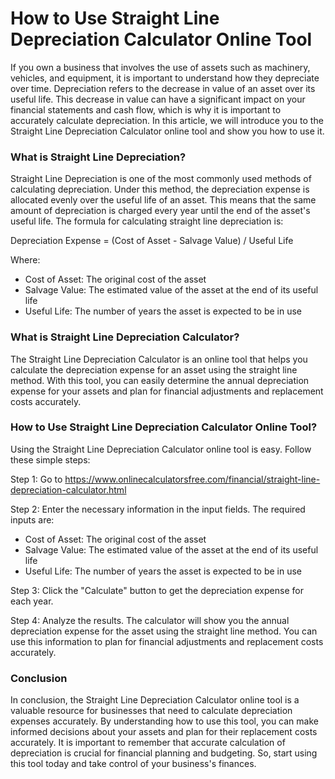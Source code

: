 How to Use Straight Line Depreciation Calculator Online Tool
============================================================

If you own a business that involves the use of assets such as machinery, vehicles, and equipment, it is important to understand how they depreciate over time. Depreciation refers to the decrease in value of an asset over its useful life. This decrease in value can have a significant impact on your financial statements and cash flow, which is why it is important to accurately calculate depreciation. In this article, we will introduce you to the Straight Line Depreciation Calculator online tool and show you how to use it.

### What is Straight Line Depreciation?

Straight Line Depreciation is one of the most commonly used methods of calculating depreciation. Under this method, the depreciation expense is allocated evenly over the useful life of an asset. This means that the same amount of depreciation is charged every year until the end of the asset's useful life. The formula for calculating straight line depreciation is:

Depreciation Expense = (Cost of Asset - Salvage Value) / Useful Life

Where:

- Cost of Asset: The original cost of the asset
- Salvage Value: The estimated value of the asset at the end of its useful life
- Useful Life: The number of years the asset is expected to be in use

### What is Straight Line Depreciation Calculator?

The Straight Line Depreciation Calculator is an online tool that helps you calculate the depreciation expense for an asset using the straight line method. With this tool, you can easily determine the annual depreciation expense for your assets and plan for financial adjustments and replacement costs accurately.

### How to Use Straight Line Depreciation Calculator Online Tool?

Using the Straight Line Depreciation Calculator online tool is easy. Follow these simple steps:

Step 1: Go to <https://www.onlinecalculatorsfree.com/financial/straight-line-depreciation-calculator.html>

Step 2: Enter the necessary information in the input fields. The required inputs are:

- Cost of Asset: The original cost of the asset
- Salvage Value: The estimated value of the asset at the end of its useful life
- Useful Life: The number of years the asset is expected to be in use

Step 3: Click the "Calculate" button to get the depreciation expense for each year.

Step 4: Analyze the results. The calculator will show you the annual depreciation expense for the asset using the straight line method. You can use this information to plan for financial adjustments and replacement costs accurately.

### Conclusion

In conclusion, the Straight Line Depreciation Calculator online tool is a valuable resource for businesses that need to calculate depreciation expenses accurately. By understanding how to use this tool, you can make informed decisions about your assets and plan for their replacement costs accurately. It is important to remember that accurate calculation of depreciation is crucial for financial planning and budgeting. So, start using this tool today and take control of your business's finances.